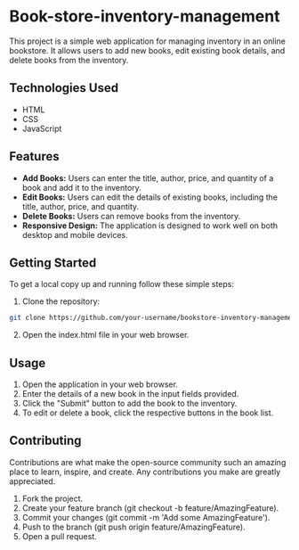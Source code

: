 # Book-store-inventory-management
This project is a simple web application for managing inventory in an online bookstore. It allows users to add new books, edit existing book details, and delete books from the inventory.

## Technologies Used

- HTML
- CSS
- JavaScript

## Features

- **Add Books:** Users can enter the title, author, price, and quantity of a book and add it to the inventory.
- **Edit Books:** Users can edit the details of existing books, including the title, author, price, and quantity.
- **Delete Books:** Users can remove books from the inventory.
- **Responsive Design:** The application is designed to work well on both desktop and mobile devices.

## Getting Started

To get a local copy up and running follow these simple steps:

1. Clone the repository:

```bash
git clone https://github.com/your-username/bookstore-inventory-management.git

```

2. Open the index.html file in your web browser.

## Usage
1. Open the application in your web browser.
2. Enter the details of a new book in the input fields provided.
3. Click the "Submit" button to add the book to the inventory.
4. To edit or delete a book, click the respective buttons in the book list.


## Contributing
Contributions are what make the open-source community such an amazing place to learn, inspire, and create. Any contributions you make are greatly appreciated.

1. Fork the project.
2. Create your feature branch (git checkout -b feature/AmazingFeature).
3. Commit your changes (git commit -m 'Add some AmazingFeature').
4. Push to the branch (git push origin feature/AmazingFeature).
5. Open a pull request.
